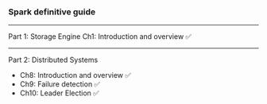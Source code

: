 ### Spark definitive guide
----
Part 1: Storage Engine 
Ch1: Introduction and overview ✅

----
Part 2: Distributed Systems
- Ch8: Introduction and overview ✅ 
- Ch9: Failure detection ✅
- Ch10: Leader Election ✅
